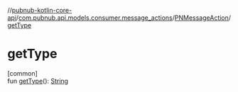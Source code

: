 //[pubnub-kotlin-core-api](../../../index.md)/[com.pubnub.api.models.consumer.message_actions](../index.md)/[PNMessageAction](index.md)/[getType](get-type.md)

# getType

[common]\
fun [getType](get-type.md)(): [String](https://kotlinlang.org/api/latest/jvm/stdlib/kotlin/-string/index.html)
